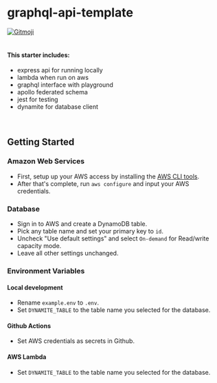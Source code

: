 # graphql-api-template

<a href="https://gitmoji.dev" >
  <img src="https://img.shields.io/badge/gitmoji-%20😜%20😍-FFDD67.svg?style=flat-square" alt="Gitmoji">
</a>

<br />
<br />

#### This starter includes:

- express api for running locally
- lambda when run on aws
- graphql interface with playground
- apollo federated schema
- jest for testing
- dynamite for database client

<br />

## Getting Started

### Amazon Web Services

- First, setup up your AWS access by installing the [AWS CLI tools](https://aws.amazon.com/cli/).
- After that's complete, run `aws configure` and input your AWS credentials.

### Database

- Sign in to AWS and create a DynamoDB table.
- Pick any table name and set your primary key to `id`.
- Uncheck "Use default settings" and select `On-demand` for Read/write capacity mode.
- Leave all other settings unchanged.

### Environment Variables

#### Local development

- Rename `example.env` to `.env`.
- Set `DYNAMITE_TABLE` to the table name you selected for the database.

#### Github Actions

- Set AWS credentials as secrets in Github.

#### AWS Lambda

- Set `DYNAMITE_TABLE` to the table name you selected for the database.
